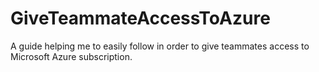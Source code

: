 # GiveTeammateAccessToAzure
A guide helping me to easily follow in order to give teammates access to Microsoft Azure subscription.

